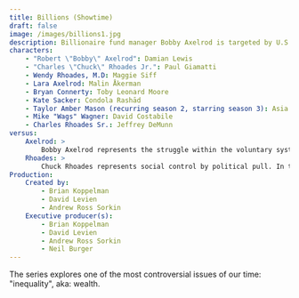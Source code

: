 ```yaml
---
title: Billions (Showtime)
draft: false
image: /images/billions1.jpg
description: Billionaire fund manager Bobby Axelrod is targeted by U.S. attorney Chuck Rhoades, who hates rich people.
characters:
    - "Robert \"Bobby\" Axelrod": Damian Lewis
    - "Charles \"Chuck\" Rhoades Jr.": Paul Giamatti
    - Wendy Rhoades, M.D: Maggie Siff
    - Lara Axelrod: Malin Åkerman
    - Bryan Connerty: Toby Leonard Moore
    - Kate Sacker: Condola Rashād 
    - Taylor Amber Mason (recurring season 2, starring season 3): Asia Kate Dillon 
    - Mike "Wags" Wagner: David Costabile
    - Charles Rhoades Sr.: Jeffrey DeMunn
versus:
    Axelrod: >
        Bobby Axelrod represents the struggle within the voluntary system of capitalist production.
    Rhoades: >
        Chuck Rhoades represents social control by political pull. In this system all wealth is taken as a given and the question is merely how to equitably distribute it.
Production:
    Created by:	
        - Brian Koppelman
        - David Levien
        - Andrew Ross Sorkin
    Executive producer(s):	
        - Brian Koppelman
        - David Levien
        - Andrew Ross Sorkin
        - Neil Burger
---
```

The series explores one of the most controversial issues of our time: "inequality", aka: wealth.


 



 

